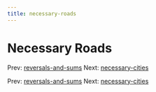 ```yaml
---
title: necessary-roads
---
```




# Necessary Roads

Prev:
[reversals-and-sums](reversals-and-sums.md)
Next: [necessary-cities](necessary-cities.md)

Prev:
[reversals-and-sums](reversals-and-sums.md)
Next: [necessary-cities](necessary-cities.md)
